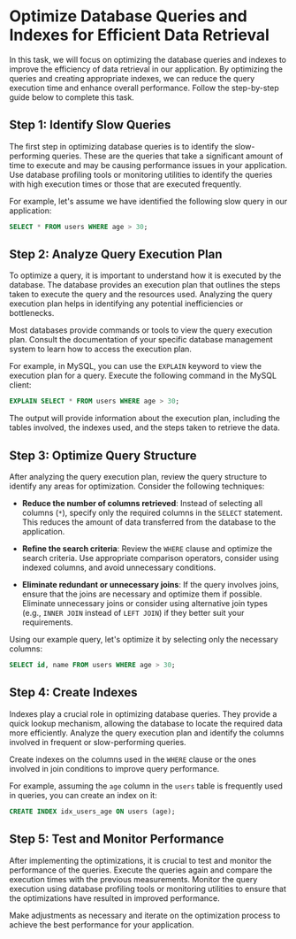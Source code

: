 # Optimize Database Queries and Indexes for Efficient Data Retrieval

In this task, we will focus on optimizing the database queries and indexes to improve the efficiency of data retrieval in our application. By optimizing the queries and creating appropriate indexes, we can reduce the query execution time and enhance overall performance. Follow the step-by-step guide below to complete this task.

## Step 1: Identify Slow Queries

The first step in optimizing database queries is to identify the slow-performing queries. These are the queries that take a significant amount of time to execute and may be causing performance issues in your application. Use database profiling tools or monitoring utilities to identify the queries with high execution times or those that are executed frequently.

For example, let's assume we have identified the following slow query in our application:

```sql
SELECT * FROM users WHERE age > 30;
```

## Step 2: Analyze Query Execution Plan

To optimize a query, it is important to understand how it is executed by the database. The database provides an execution plan that outlines the steps taken to execute the query and the resources used. Analyzing the query execution plan helps in identifying any potential inefficiencies or bottlenecks.

Most databases provide commands or tools to view the query execution plan. Consult the documentation of your specific database management system to learn how to access the execution plan.

For example, in MySQL, you can use the `EXPLAIN` keyword to view the execution plan for a query. Execute the following command in the MySQL client:

```sql
EXPLAIN SELECT * FROM users WHERE age > 30;
```

The output will provide information about the execution plan, including the tables involved, the indexes used, and the steps taken to retrieve the data.

## Step 3: Optimize Query Structure

After analyzing the query execution plan, review the query structure to identify any areas for optimization. Consider the following techniques:

- **Reduce the number of columns retrieved**: Instead of selecting all columns (`*`), specify only the required columns in the `SELECT` statement. This reduces the amount of data transferred from the database to the application.

- **Refine the search criteria**: Review the `WHERE` clause and optimize the search criteria. Use appropriate comparison operators, consider using indexed columns, and avoid unnecessary conditions.

- **Eliminate redundant or unnecessary joins**: If the query involves joins, ensure that the joins are necessary and optimize them if possible. Eliminate unnecessary joins or consider using alternative join types (e.g., `INNER JOIN` instead of `LEFT JOIN`) if they better suit your requirements.

Using our example query, let's optimize it by selecting only the necessary columns:

```sql
SELECT id, name FROM users WHERE age > 30;
```

## Step 4: Create Indexes

Indexes play a crucial role in optimizing database queries. They provide a quick lookup mechanism, allowing the database to locate the required data more efficiently. Analyze the query execution plan and identify the columns involved in frequent or slow-performing queries.

Create indexes on the columns used in the `WHERE` clause or the ones involved in join conditions to improve query performance.

For example, assuming the `age` column in the `users` table is frequently used in queries, you can create an index on it:

```sql
CREATE INDEX idx_users_age ON users (age);
```

## Step 5: Test and Monitor Performance

After implementing the optimizations, it is crucial to test and monitor the performance of the queries. Execute the queries again and compare the execution times with the previous measurements. Monitor the query execution using database profiling tools or monitoring utilities to ensure that the optimizations have resulted in improved performance.

Make adjustments as necessary and iterate on the optimization process to achieve the best performance for your application.


